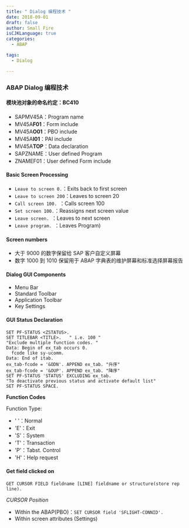 ```yaml
---
title: " Dialog 编程技术 "
date: 2018-09-01
draft: false
author: Small Fire
isCJKLanguage: true
categories: 
  - ABAP

tags: 
  - Dialog

---
```


### ABAP Dialog 编程技术

#### 模块池对象的命名约定：BC410

- SAPMV45A：Program name
- MV45A**F01**：Form include 
- MV45A**O01**：PBO include 
- MV45A**I01**：PAI include 
- MV45A**TOP**：Data declaration 
- SAPZNAME：User defined Program 
- ZNAMEF01：User defined Form include 

#### Basic Screen Processing 

- `Leave to screen 0.`：Exits back to first screen
- `Leave to screen 200`：Leaves to screen 20
- `Call screen 100. `：Calls screen 100
- `Set screen 100.`：Reassigns next screen value
- `Leave screen. `：Leaves to next screen
- `Leave program. `：Leaves Program)

#### Screen numbers

- 大于 9000 的数字保留给 SAP 客户自定义屏幕
- 数字 1000 到 1010 保留用于 ABAP 字典表的维护屏幕和标准选择屏幕报告

#### Dialog GUI Components

- Menu Bar 
- Standard Toolbar 
- Application Toolbar 
- Key Settings 

#### GUI Status Declaration

```ABAP
SET PF-STATUS <ZSTATUS>. 
SET TITLEBAR <TITLE>.	" i.e. 100 "
"Exclude multiple function codes. "
Data: Begin of ex_tab occurs 0. 
  fcode like sy-ucomm. 
Data: End of itab. 
ex_tab-fcode = '&ODN'. APPEND ex_tab. "升序"
ex_tab-fcode = '&OUP'. APPEND ex_tab. "降序"
SET PF-STATUS 'STATUS' EXCLUDING ex_tab. 
"To deactivate previous status and activate default list"
SET PF-STATUS SPACE.  
```

**Function Codes** 

Function Type:

-  ' '：Normal 
- 'E'：Exit 
- 'S'：System 
- 'T'：Transaction 
- 'P'：Tabst. Control 
- 'H'：Help request 

#### Get field clicked on

```ABAP
GET CURSOR FIELD fieldname [LINE] fieldname or structure(store rep line).
```

*CURSOR Position*

- Within the ABAP(PBO)：`SET CURSOR field 'SFLIGHT-CONNID'. `
- Within screen attributes (Settings) 

